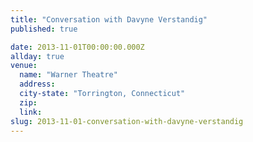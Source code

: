 ```yaml
---
title: "Conversation with Davyne Verstandig"
published: true

date: 2013-11-01T00:00:00.000Z
allday: true
venue: 
  name: "Warner Theatre"
  address:
  city-state: "Torrington, Connecticut"
  zip:
  link:
slug: 2013-11-01-conversation-with-davyne-verstandig
---
```


